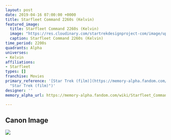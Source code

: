 ```yaml
---
layout: post
date: 2019-04-16 07:00:00 +0000
title: Starfleet Command 2260s (Kelvin)
featured_image:
  title: Starfleet Command 2260s (Kelvin)
  image: "https://res.cloudinary.com/startrekdesignproject-com/image/upload/v1555436039/StarfleetCommand2260sKelvin.png"
  caption: Starfleet Command 2260s (Kelvin)
time_period: 2200s
quadrants: Alpha
universes:
- Kelvin
affiliations:
- Starfleet
types: []
franchise: Movies
primary_reference: '[Star Trek (film)](https://memory-alpha.fandom.com/wiki/Star_Trek_(film)
  "Star Trek (film)")'
designer: ''
memory_alpha_url: https://memory-alpha.fandom.com/wiki/Starfleet_Command

---
```

## Canon Image

![](https://res.cloudinary.com/startrekdesignproject-com/image/upload/v1555436039/StarfleetCommand2260sKelvin1.jpg)